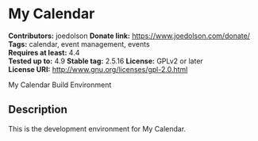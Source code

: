# My Calendar #
**Contributors:** joedolson
**Donate link:** https://www.joedolson.com/donate/
**Tags:** calendar, event management, events  
**Requires at least:** 4.4  
**Tested up to:** 4.9
**Stable tag:** 2.5.16 
**License:** GPLv2 or later  
**License URI:** http://www.gnu.org/licenses/gpl-2.0.html  

My Calendar Build Environment

## Description ##

This is the development environment for My Calendar. 

